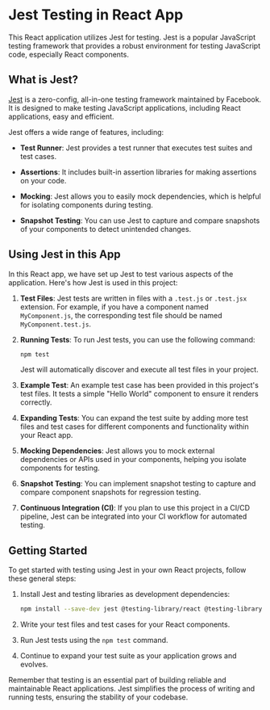 # Jest Testing in React App

This React application utilizes Jest for testing. Jest is a popular JavaScript testing framework that provides a robust environment for testing JavaScript code, especially React components.

## What is Jest?

[Jest](https://jestjs.io/) is a zero-config, all-in-one testing framework maintained by Facebook. It is designed to make testing JavaScript applications, including React applications, easy and efficient.

Jest offers a wide range of features, including:

- **Test Runner**: Jest provides a test runner that executes test suites and test cases.

- **Assertions**: It includes built-in assertion libraries for making assertions on your code.

- **Mocking**: Jest allows you to easily mock dependencies, which is helpful for isolating components during testing.

- **Snapshot Testing**: You can use Jest to capture and compare snapshots of your components to detect unintended changes.

## Using Jest in this App

In this React app, we have set up Jest to test various aspects of the application. Here's how Jest is used in this project:

1. **Test Files**: Jest tests are written in files with a `.test.js` or `.test.jsx` extension. For example, if you have a component named `MyComponent.js`, the corresponding test file should be named `MyComponent.test.js`.

2. **Running Tests**: To run Jest tests, you can use the following command:

   ```bash
   npm test
   ```

   Jest will automatically discover and execute all test files in your project.

3. **Example Test**: An example test case has been provided in this project's test files. It tests a simple "Hello World" component to ensure it renders correctly.

4. **Expanding Tests**: You can expand the test suite by adding more test files and test cases for different components and functionality within your React app.

5. **Mocking Dependencies**: Jest allows you to mock external dependencies or APIs used in your components, helping you isolate components for testing.

6. **Snapshot Testing**: You can implement snapshot testing to capture and compare component snapshots for regression testing.

7. **Continuous Integration (CI)**: If you plan to use this project in a CI/CD pipeline, Jest can be integrated into your CI workflow for automated testing.

## Getting Started

To get started with testing using Jest in your own React projects, follow these general steps:

1. Install Jest and testing libraries as development dependencies:

   ```bash
   npm install --save-dev jest @testing-library/react @testing-library/jest-dom
   ```

2. Write your test files and test cases for your React components.

3. Run Jest tests using the `npm test` command.

4. Continue to expand your test suite as your application grows and evolves.

Remember that testing is an essential part of building reliable and maintainable React applications. Jest simplifies the process of writing and running tests, ensuring the stability of your codebase.